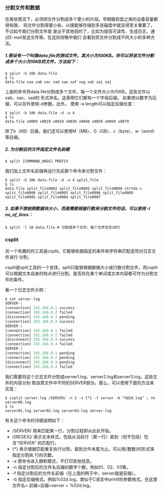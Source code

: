### 分割文件和数据

在某些情况下，必须把文件分割成多个更小的片段。早期像软盘之类的设备容量都很有限， 将文件分割得更小些，以便能够存储到多张磁盘中就显得至关重要了。不过如今我们分割文件就 是出于其他目的了，比如为提高可读性、生成日志、通过E-mail发送文件等。在这则攻略中我们 会看到将文件分割成不同大小的多种方法。

##### 1.假设有一个叫做data.file的测试文件，其大小为100KB。你可以将该文件分割成多个大小为10KB的文件，方法如下：

```
$ split -b 10k data.file 
$ ls
data.file xaa xab xac xad xae xaf xag xah xai xaj
```

上面的命令将data.file分割成多个文件，每一个文件大小为10KB。这些文件以xab、xac、xad的 形式命名。这表明它们都有一个字母后缀。 如果想以数字为后缀，可以另外使用-d参数。此外， 使用 -a length可以指定后缀长度：

```
$ split -b 10k data.file -d -a 4 
$ ls
data.file x0009 x0019 x0029 x0039 x0049 x0059 x0069 x0079
```

除了k（KB）后缀，我们还可以使用M（MB）、G（GB）、c（byte）、w（word）等后缀。

##### 2. 为分割后的文件指定文件名前缀

```
$ split [COMMAND_ARGS] PREFIX
```

我们加上文件名前缀再运行先前那个命令来分割文件：

```
$ split -b 10k data.file -d -a 4 split_file
$ ls
data.file split_file0002 split_file0005 split_file0008 strtok.c
split_file0000 split_file0003 split_file0006 split_file0009
split_file0001 split_file0004 split_file0007
```

##### 3. 如果不想按照数据块大小，而是需要根据行数来分割文件的话，可以使用 -l no\_of\_lines：

```
$ split -l 10 data.file # 分割成多个文件，每个文件包含10行
```

### csplit

另一个有趣的的工具是csplit。它能够依据指定的条件和字符串匹配选项对日志文件进行 分割。

csplit是split工具的一个变体。split只能够根据数据大小或行数分割文件，而csplit 可以根据文本自身的特点进行分割。是否存在某个单词或文本内容都可作为分割文件的条件。

 看一个日志文件示例：

```py
$ cat server.log
SERVER-1
[connection] 192.168.0.1 success
[connection] 192.168.0.2 failed
[disconnect] 192.168.0.3 pending
[connection] 192.168.0.4 success
SERVER-2
[connection] 192.168.0.1 failed
[connection] 192.168.0.2 failed
[disconnect] 192.168.0.3 success
[connection] 192.168.0.4 failed
SERVER-3
[connection] 192.168.0.1 pending
[connection] 192.168.0.2 pending
[disconnect] 192.168.0.3 pending
[connection] 192.168.0.4 failed 
```

 我们需要将这个日志文件分割成server1.log、server2.log和server3.log，这些文件的内容分别 取自原文件中不同的SERVER部分。那么，可以使用下面的方法来实现：

```
$ csplit server.log /SERVER/ -n 2 -s {*} -f server -b "%02d.log" ; rm server00.log
$ ls
server01.log server02.log server03.log server.log 
```

 有关这个命令的详细说明如下：

* /SERVER/ 用来匹配某一行，分割过程即从此处开始。
* /\[REGEX\]/ 表示文本样式。包括从当前行（第一行）直到（但不包括）包含“SERVER” 的匹配行。
* {\*} 表示根据匹配重复执行分割，直到文件末尾为止。可以用{整数}的形式来指定分割执 行的次数。
* -s 使命令进入静默模式，不打印其他信息。
* -n 指定分割后的文件名后缀的数字个数，例如01、02、03等。
* -f 指定分割后的文件名前缀（在上面的例子中，server就是前缀）。
* -b 指定后缀格式。例如%02d.log，类似于C语言中printf的参数格式。在这里文件名= 前缀+后缀=server + %02d.log。




